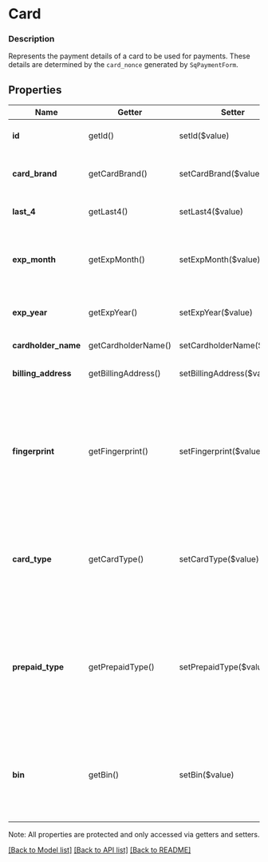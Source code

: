 # Card

### Description

Represents the payment details of a card to be used for payments. These details are determined by the `card_nonce` generated by `SqPaymentForm`.

## Properties
Name | Getter | Setter | Type | Description | Notes
------------ | ------------- | ------------- | ------------- | ------------- | -------------
**id** | getId() | setId($value) | **string** | Unique ID for this card. Generated by Square. | [optional] 
**card_brand** | getCardBrand() | setCardBrand($value) | **string** | The card&#39;s brand. See [CardBrand](#type-cardbrand) for possible values | [optional] 
**last_4** | getLast4() | setLast4($value) | **string** | The last 4 digits of the card number. | [optional] 
**exp_month** | getExpMonth() | setExpMonth($value) | **int** | The expiration month of the associated card as an integer between 1 and 12. | [optional] 
**exp_year** | getExpYear() | setExpYear($value) | **int** | The four-digit year of the card&#39;s expiration date. | [optional] 
**cardholder_name** | getCardholderName() | setCardholderName($value) | **string** | The name of the cardholder. | [optional] 
**billing_address** | getBillingAddress() | setBillingAddress($value) | [**\SquareConnect\Model\Address**](Address.md) | The billing address for this card. | [optional] 
**fingerprint** | getFingerprint() | setFingerprint($value) | **string** | __Not currently set.__ Intended as a Square-assigned identifier, based  on the card number, to identify the card across multiple locations within a single application. | [optional] 
**card_type** | getCardType() | setCardType($value) | **string** | The type of the card. The Card object includes this field only in response to Payments API calls. See [CardType](#type-cardtype) for possible values | [optional] [beta]
**prepaid_type** | getPrepaidType() | setPrepaidType($value) | **string** | Indicates whether the Card is prepaid or not. The Card object includes this field only in response to Payments API calls. See [CardPrepaidType](#type-cardprepaidtype) for possible values | [optional] [beta]
**bin** | getBin() | setBin($value) | **string** | The first six digits of the card number, known as the Bank Identification Number (BIN). Only the Payments API returns this field. | [optional] 

Note: All properties are protected and only accessed via getters and setters.

[[Back to Model list]](../../README.md#documentation-for-models) [[Back to API list]](../../README.md#documentation-for-api-endpoints) [[Back to README]](../../README.md)

